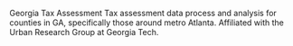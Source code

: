 Georgia Tax Assessment
Tax assessment data process and analysis for counties in GA, specifically those around metro Atlanta. Affiliated with the Urban Research Group at Georgia Tech.
